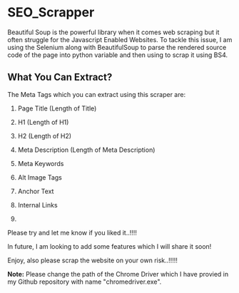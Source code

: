 # SEO_Scrapper 

Beautiful Soup is the powerful library when it comes web scraping but it often struggle for the Javascript Enabled Websites. To tackle this issue, I am using the Selenium along with BeautifulSoup to parse the rendered source code of the page into python variable and then using to scrap it using BS4.


## What You Can Extract?

The Meta Tags which you can extract using this scraper are: 

1) Page Title (Length of Title)

2) H1 (Length of H1) 

3) H2 (Length of H2)

4) Meta Description (Length of Meta Description)

5) Meta Keywords

6) Alt Image Tags

7) Anchor Text

8) Internal Links  
9) 

Please try and let me know if you liked it..!!!!

In future, I am looking to add some features which I will share it soon!

Enjoy, also please scrap the website on your own risk..!!!!!

**Note:** Please change the path of the Chrome Driver which I have provied in my Github repository with name "chromedriver.exe". 
